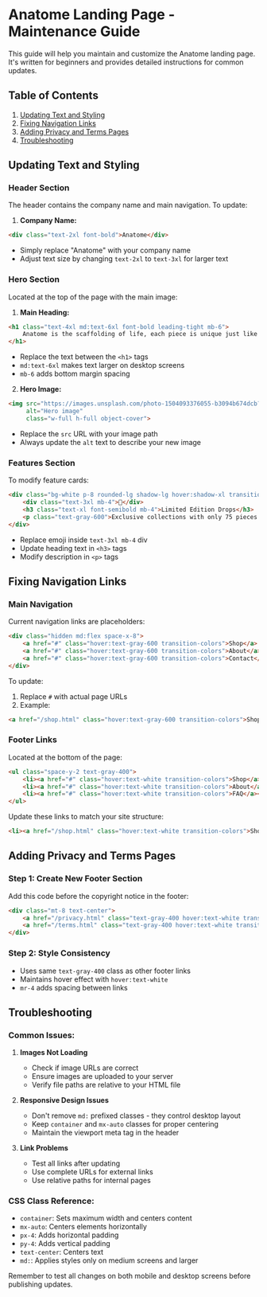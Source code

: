 # Anatome Landing Page - Maintenance Guide

This guide will help you maintain and customize the Anatome landing page. It's written for beginners and provides detailed instructions for common updates.

## Table of Contents
1. [Updating Text and Styling](#updating-text-and-styling)
2. [Fixing Navigation Links](#fixing-navigation-links)
3. [Adding Privacy and Terms Pages](#adding-privacy-and-terms-pages)
4. [Troubleshooting](#troubleshooting)

## Updating Text and Styling

### Header Section
The header contains the company name and main navigation. To update:

1. **Company Name:**
```html
<div class="text-2xl font-bold">Anatome</div>
```
- Simply replace "Anatome" with your company name
- Adjust text size by changing `text-2xl` to `text-3xl` for larger text

### Hero Section
Located at the top of the page with the main image:

1. **Main Heading:**
```html
<h1 class="text-4xl md:text-6xl font-bold leading-tight mb-6">
    Anatome is the scaffolding of life, each piece is unique just like its humans
</h1>
```
- Replace the text between the `<h1>` tags
- `md:text-6xl` makes text larger on desktop screens
- `mb-6` adds bottom margin spacing

2. **Hero Image:**
```html
<img src="https://images.unsplash.com/photo-1504093376055-b3094b674dcb?w=1600&h=900&fit=crop&q=80" 
     alt="Hero image" 
     class="w-full h-full object-cover">
```
- Replace the `src` URL with your image path
- Always update the `alt` text to describe your new image

### Features Section
To modify feature cards:

```html
<div class="bg-white p-8 rounded-lg shadow-lg hover:shadow-xl transition-shadow duration-300">
    <div class="text-3xl mb-4">🎨</div>
    <h3 class="text-xl font-semibold mb-4">Limited Edition Drops</h3>
    <p class="text-gray-600">Exclusive collections with only 75 pieces per color ever made.</p>
</div>
```
- Replace emoji inside `text-3xl mb-4` div
- Update heading text in `<h3>` tags
- Modify description in `<p>` tags

## Fixing Navigation Links

### Main Navigation
Current navigation links are placeholders:

```html
<div class="hidden md:flex space-x-8">
    <a href="#" class="hover:text-gray-600 transition-colors">Shop</a>
    <a href="#" class="hover:text-gray-600 transition-colors">About</a>
    <a href="#" class="hover:text-gray-600 transition-colors">Contact</a>
</div>
```

To update:
1. Replace `#` with actual page URLs
2. Example:
```html
<a href="/shop.html" class="hover:text-gray-600 transition-colors">Shop</a>
```

### Footer Links
Located at the bottom of the page:

```html
<ul class="space-y-2 text-gray-400">
    <li><a href="#" class="hover:text-white transition-colors">Shop</a></li>
    <li><a href="#" class="hover:text-white transition-colors">About</a></li>
    <li><a href="#" class="hover:text-white transition-colors">FAQ</a></li>
</ul>
```

Update these links to match your site structure:
```html
<li><a href="/shop.html" class="hover:text-white transition-colors">Shop</a></li>
```

## Adding Privacy and Terms Pages

### Step 1: Create New Footer Section
Add this code before the copyright notice in the footer:

```html
<div class="mt-8 text-center">
    <a href="/privacy.html" class="text-gray-400 hover:text-white transition-colors mr-4">Privacy Policy</a>
    <a href="/terms.html" class="text-gray-400 hover:text-white transition-colors">Terms of Service</a>
</div>
```

### Step 2: Style Consistency
- Uses same `text-gray-400` class as other footer links
- Maintains hover effect with `hover:text-white`
- `mr-4` adds spacing between links

## Troubleshooting

### Common Issues:

1. **Images Not Loading**
   - Check if image URLs are correct
   - Ensure images are uploaded to your server
   - Verify file paths are relative to your HTML file

2. **Responsive Design Issues**
   - Don't remove `md:` prefixed classes - they control desktop layout
   - Keep `container` and `mx-auto` classes for proper centering
   - Maintain the viewport meta tag in the header

3. **Link Problems**
   - Test all links after updating
   - Use complete URLs for external links
   - Use relative paths for internal pages

### CSS Class Reference:
- `container`: Sets maximum width and centers content
- `mx-auto`: Centers elements horizontally
- `px-4`: Adds horizontal padding
- `py-4`: Adds vertical padding
- `text-center`: Centers text
- `md:`: Applies styles only on medium screens and larger

Remember to test all changes on both mobile and desktop screens before publishing updates.
